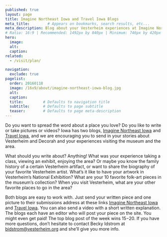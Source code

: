 ```yaml
---
published: true
layout: page
title: Imagine Northeast Iowa and Travel Iowa Blogs 
meta_title:        # Appears on bookmarks, search results, etc...
meta_description: Blog about your Vesterheim experiences at Imagine Northeast Iowa and Travel Iowa blogs!
# Ratio: 16:9 | Recommended: 1492px by 840px | Minimum: 746px by 420px
hero:
  image:
  alt:
  caption:
related:
  - /visit/plan/

navigation:
  exclude: true  
pagelist:
  order: 20160118
  image: /16x9/about/imagine-northeast-iowa-blog.jpg
  alt: 
  caption:
  title:         # Defaults to navigation title
  subtitle:      # Defaults to page subtitle
  teaser:        # Defaults to page meta-description
---
```

Do you want to spread the word about a place you love? Do you like to write or take pictures or videos? Iowa has two blogs, [Imagine Northeast Iowa](http://www.imaginenortheastiowa.com/) and [Travel Iowa](http://blog.traveliowa.com/), and we are encouraging you to send in your stories about Vesterheim and Decorah and your experiences visiting the museum and the area.

What should you write about? Anything! What was your experience taking a class, viewing an exhibit, enjoying the area? Or maybe you know the family history of a certain Vesterheim artifact, or want to share the biography of your favorite Vesterheim artist. What’s it like to have your artwork in Vesterheim’s National Exhibition? What are your 10 favorite folk-art pieces in the museum’s collection? When you visit Vesterheim, what are your other favorite places to go in the area?

Both blogs are easy to work with. Just send your written piece and one picture to their submissions address at these links [Imagine Northeast Iowa](http://www.imaginenortheastiowa.com/) and [Travel Iowa](http://blog.traveliowa.com/). You can also send a video with a short written explanation. The blogs each have an editor who will post your piece on the site. You might even get paid! The top blog post of the week wins $15-$20. If you have more questions, don’t hesitate to contact Becky Idstrom at [bidstrom@vesterheim.org](mailto:bidstrom@vesterheim.org) and she’ll give you more info.